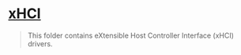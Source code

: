 # [xHCI](/drivers/xHCI/README.md)

> This folder contains eXtensible Host Controller Interface (xHCI) drivers.

